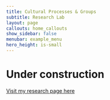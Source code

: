 ```yaml
---
title: Cultural Processes & Groups
subtitle: Research Lab
layout: page
callouts: home_callouts
show_sidebar: false
menubar: example_menu
hero_height: is-small
---
```


# Under construction

[Visit my research page here](https://www.researchgate.net/profile/Giovanni_Travaglino)

